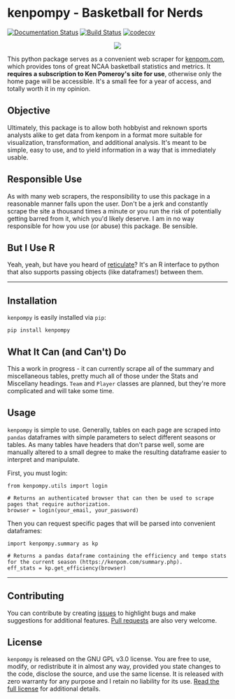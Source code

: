 # kenpompy - Basketball for Nerds
[![Documentation Status](https://readthedocs.org/projects/kenpompy/badge/?version=latest)](https://kenpompy.readthedocs.io/en/latest/?badge=latest) [![Build Status](https://travis-ci.com/j-andrews7/kenpompy.svg?branch=master)](https://travis-ci.com/j-andrews7/kenpompy) [![codecov](https://codecov.io/gh/j-andrews7/kenpompy/branch/master/graph/badge.svg)](https://codecov.io/gh/j-andrews7/kenpompy)

<p align="center"> 
<img src="https://github.com/j-andrews7/kenpompy/raw/master/docs/_static/images/kenpompy_unsplash.png">
</p>

This python package serves as a convenient web scraper for [kenpom.com](kenpom.com), which provides tons of great NCAA basketball statistics and metrics. It **requires a subscription to Ken Pomeroy's site for use**, otherwise only the home page will be accessible. It's a small fee for a year of access, and totally worth it in my opinion.

## Objective
Ultimately, this package is to allow both hobbyist and reknown sports analysts alike to get data from kenpom in a format more suitable for visualization, transformation, and additional analysis. It's meant to be simple, easy to use, and to yield information in a way that is immediately usable.

## Responsible Use
As with many web scrapers, the responsibility to use this package in a reasonable manner falls upon the user. Don't be a jerk and constantly scrape the site a thousand times a minute or you run the risk of potentially getting barred from it, which you'd likely deserve. I am in no way responsible for how you use (or abuse) this package. Be sensible.

## But I Use R
Yeah, yeah, but have you heard of [reticulate](https://rstudio.github.io/reticulate/)? It's an R interface to python that also supports passing objects (like dataframes!) between them. 

---

## Installation
`kenpompy` is easily installed via `pip`:

```
pip install kenpompy
```

## What It Can (and Can't) Do
This a work in progress - it can currently scrape all of the summary and miscellaneous tables, pretty much all of those under the Stats and Miscellany headings. `Team` and `Player` classes are planned, but they're more complicated and will take some time.

## Usage
`kenpompy` is simple to use. Generally, tables on each page are scraped into `pandas` dataframes with simple parameters to select different seasons or tables. As many tables have headers that don't parse well, some are manually altered to a small degree to make the resulting dataframe easier to interpret and manipulate. 

First, you must login:
```
from kenpompy.utils import login

# Returns an authenticated browser that can then be used to scrape pages that require authorization.
browser = login(your_email, your_password)
```

Then you can request specific pages that will be parsed into convenient dataframes:
```
import kenpompy.summary as kp

# Returns a pandas dataframe containing the efficiency and tempo stats for the current season (https://kenpom.com/summary.php).
eff_stats = kp.get_efficiency(browser)
```

---

## Contributing
You can contribute by creating [issues](https://github.com/j-andrews7/kenpompy/issues) to highlight bugs and make suggestions for additional features. [Pull requests](https://github.com/j-andrews7/kenpompy/pulls) are also very welcome.

## License
`kenpompy` is released on the GNU GPL v3.0 license. You are free to use, modify, or redistribute it in almost any way, provided you state changes to the code, disclose the source, and use the same license. It is released with zero warranty for any purpose and I retain no liability for its use. [Read the full license](https://github.com/j-andrews7/kenpompy/blob/master/LICENSE) for additional details.